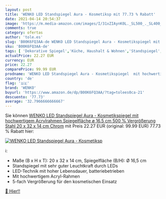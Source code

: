 ```yaml
---
layout: post
title: 'WENKO LED Standspiegel Aura - Kosmetiksp mit 77.73 % Rabatt'
date: 2021-04-14 20:54:37
image: 'https://m.media-amazon.com/images/I/31xZIAynK0L._SL500_._SL400_.jpg'
comments: true
category: ofertas
author: 'tole.es'
slug: 'B00K6FQ3AA-de WENKO LED Standspiegel Aura - Kosmetikspiegel mit...'
sku: 'B00K6FQ3AA-de'
tags: [ 'Dekorative Spiegel','Küche, Haushalt & Wohnen','Standspiegel','Wohnaccessoires & Deko','wenko', ]
actualPrice: 22.27 EUR
currency: EUR
price: 22.27
comparePrice: 99.99 EUR
prodname: 'WENKO LED Standspiegel Aura - Kosmetikspiegel  mit hochwertigem Acrylrahmen  Spiegelfläche ø 16.5 cm 500 % Vergrößerung  Stahl  20 x 32 x 14 cm  Chrom'
country: 'de'
flag: '🇩🇪'
brand: 'WENKO'
buyurl: 'https://www.amazon.de/dp/B00K6FQ3AA/?tag=tolees0ca-21'
descuento: '77.73'
average: '32.7966666666667'
---
```


Sie können [WENKO LED Standspiegel Aura - Kosmetikspiegel  mit hochwertigem Acrylrahmen  Spiegelfläche ø 16.5 cm 500 % Vergrößerung  Stahl  20 x 32 x 14 cm  Chrom](https://www.amazon.de/dp/B00K6FQ3AA/?tag=tolees0ca-21) mit Preis 22.27 EUR (original: 99.99 EUR) 77.73 % Rabatt hier:

[![WENKO LED Standspiegel Aura - Kosmetiksp](https://m.media-amazon.com/images/I/31xZIAynK0L._SL500_._SL400_.jpg)](https://www.amazon.de/dp/B00K6FQ3AA/?tag=tolees0ca-21)

ℹ️:

- Maße (B x H x T): 20 x 32 x 14 cm, Spiegelfläche (B/H): Ø 16,5 cm
- Standspiegel mit sehr guter Leuchtkraft durch LEDs
- LED-Technik mit hoher Lebensdauer, batteriebetrieben
- Mit hochwertigem Acryl-Rahmen
- 5-fach Vergrößerung für den kosmetischen Einsatz

[🛒 Hier!!](https://www.amazon.de/dp/B00K6FQ3AA/?tag=tolees0ca-21)
